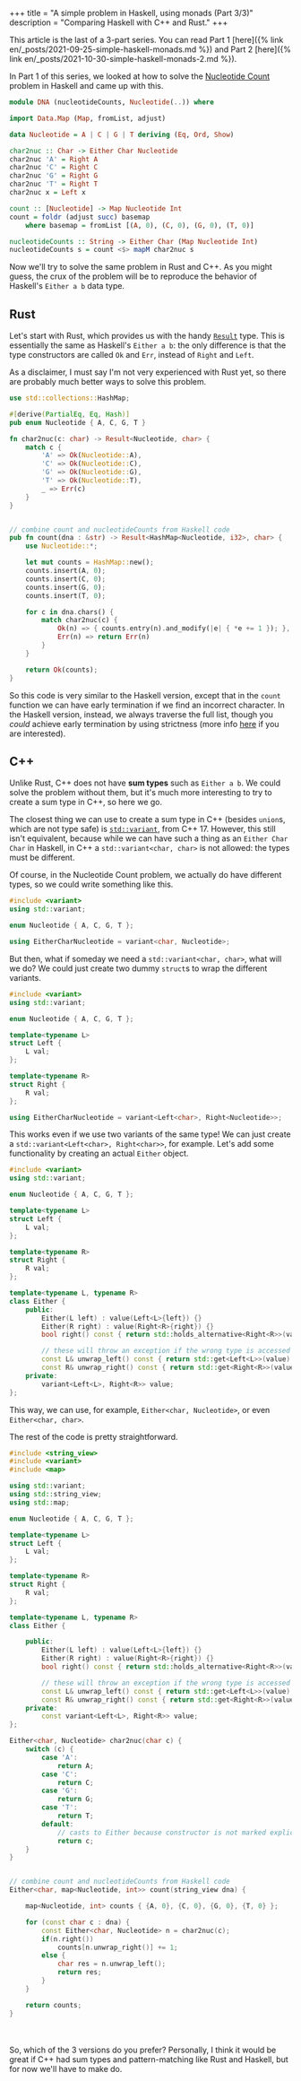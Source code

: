 +++
title = "A simple problem in Haskell, using monads (Part 3/3)"
description = "Comparing Haskell with C++ and Rust."
+++

This article is the last of a 3-part series. You can read Part 1 
[here]({% link en/_posts/2021-09-25-simple-haskell-monads.md %})
and Part 2 [here]({% link en/_posts/2021-10-30-simple-haskell-monads-2.md %}).

In Part 1 of this series, we looked at how to solve the
[Nucleotide Count](https://exercism.org/tracks/haskell/exercises/nucleotide-count)
problem in Haskell and came up with this.


```haskell
module DNA (nucleotideCounts, Nucleotide(..)) where

import Data.Map (Map, fromList, adjust)

data Nucleotide = A | C | G | T deriving (Eq, Ord, Show)

char2nuc :: Char -> Either Char Nucleotide
char2nuc 'A' = Right A
char2nuc 'C' = Right C
char2nuc 'G' = Right G
char2nuc 'T' = Right T
char2nuc x = Left x

count :: [Nucleotide] -> Map Nucleotide Int
count = foldr (adjust succ) basemap
    where basemap = fromList [(A, 0), (C, 0), (G, 0), (T, 0)]

nucleotideCounts :: String -> Either Char (Map Nucleotide Int)
nucleotideCounts s = count <$> mapM char2nuc s
```

Now we'll try to solve the same problem in Rust and C++. As you might guess, the
crux of the problem will be to reproduce the behavior of Haskell's `Either a b`
data type.

## Rust

Let's start with Rust, which provides us with the handy 
[`Result`](https://doc.rust-lang.org/std/result/enum.Result.html)
type. This is
essentially the same as Haskell's `Either a b`: the only difference is that the
type constructors are called `Ok` and `Err`, instead of `Right` and `Left`.

As a disclaimer, I must say I'm not very experienced with Rust yet, so there are
probably much better ways to solve this problem.

```rust
use std::collections::HashMap;

#[derive(PartialEq, Eq, Hash)]
pub enum Nucleotide { A, C, G, T }

fn char2nuc(c: char) -> Result<Nucleotide, char> {
    match c {
        'A' => Ok(Nucleotide::A),
        'C' => Ok(Nucleotide::C),
        'G' => Ok(Nucleotide::G),
        'T' => Ok(Nucleotide::T),
        _ => Err(c)
    }
}


// combine count and nucleotideCounts from Haskell code
pub fn count(dna : &str) -> Result<HashMap<Nucleotide, i32>, char> {
    use Nucleotide::*;

    let mut counts = HashMap::new();
    counts.insert(A, 0);
    counts.insert(C, 0);
    counts.insert(G, 0);
    counts.insert(T, 0);

    for c in dna.chars() {
        match char2nuc(c) {
            Ok(n) => { counts.entry(n).and_modify(|e| { *e += 1 }); },
            Err(n) => return Err(n)
        }
    }

    return Ok(counts);
}
```

So this code is very similar to the Haskell version, except that in the `count`
function we can have early termination if we find an incorrect character. In the
Haskell version, instead, we always traverse the full list, though you _could_
achieve early termination by using strictness (more info
[here](https://www.fpcomplete.com/haskell/tutorial/monad-transformers/) if you are
interested).

## C++

Unlike Rust, C++ does not have **sum types** such as `Either a b`. We could solve the
problem without them, but it's much more interesting to try to create a sum type
in C++, so here we go.

The closest thing we can use to create a sum type in C++ (besides `union`s, which are not type safe)
is [`std::variant`](https://en.cppreference.com/w/cpp/utility/variant), from
C++ 17. However, this still isn't equivalent, because while we can have such a thing as
an `Either Char Char` in Haskell, in C++ a `std::variant<char, char>` is not
allowed: the types must be different.

Of course, in the Nucleotide Count problem, we actually do have different types,
so we could write something like this.

```c++
#include <variant>
using std::variant;

enum Nucleotide { A, C, G, T };

using EitherCharNucleotide = variant<char, Nucleotide>;
```

But then, what if someday we need a `std::variant<char, char>`, what will we do?
We could just create two dummy `struct`s to wrap the different variants.

```c++
#include <variant>
using std::variant;

enum Nucleotide { A, C, G, T };

template<typename L>
struct Left {
    L val;
};

template<typename R>
struct Right {
    R val;
};

using EitherCharNucleotide = variant<Left<char>, Right<Nucleotide>>;
```
This works even if we use two variants of the same type! We can just create a
`std::variant<Left<char>, Right<char>>`, for example. Let's add some
functionality by creating an actual `Either` object.


```c++
#include <variant>
using std::variant;

enum Nucleotide { A, C, G, T };

template<typename L>
struct Left {
    L val;
};

template<typename R>
struct Right {
    R val;
};

template<typename L, typename R>
class Either {
    public:
        Either(L left) : value(Left<L>{left}) {}
        Either(R right) : value(Right<R>{right}) {}
        bool right() const { return std::holds_alternative<Right<R>>(value); }

        // these will throw an exception if the wrong type is accessed
        const L& unwrap_left() const { return std::get<Left<L>>(value).val; }
        const R& unwrap_right() const { return std::get<Right<R>>(value).val; }
    private:
        variant<Left<L>, Right<R>> value;
};
```

This way, we can use, for example, `Either<char, Nucleotide>`, or even
`Either<char, char>`.

The rest of the code is pretty straightforward.
```c++
#include <string_view>
#include <variant>
#include <map>

using std::variant;
using std::string_view;
using std::map;

enum Nucleotide { A, C, G, T };

template<typename L>
struct Left {
    L val;
};

template<typename R>
struct Right {
    R val;
};

template<typename L, typename R>
class Either {

    public:
        Either(L left) : value(Left<L>{left}) {}
        Either(R right) : value(Right<R>{right}) {}
        bool right() const { return std::holds_alternative<Right<R>>(value); }

        // these will throw an exception if the wrong type is accessed
        const L& unwrap_left() const { return std::get<Left<L>>(value).val; }
        const R& unwrap_right() const { return std::get<Right<R>>(value).val; }
    private:
        const variant<Left<L>, Right<R>> value;
};

Either<char, Nucleotide> char2nuc(char c) {
    switch (c) {
        case 'A':
            return A;
        case 'C':
            return C;
        case 'G':
            return G;
        case 'T':
            return T;
        default:
            // casts to Either because constructor is not marked explicit
            return c;
    }
}


// combine count and nucleotideCounts from Haskell code
Either<char, map<Nucleotide, int>> count(string_view dna) {

    map<Nucleotide, int> counts { {A, 0}, {C, 0}, {G, 0}, {T, 0} };

    for (const char c : dna) {
        const Either<char, Nucleotide> n = char2nuc(c);
        if(n.right())
            counts[n.unwrap_right()] += 1;
        else {
            char res = n.unwrap_left();
            return res;
        }
    }

    return counts;
}
```

<br><br>
So, which of the 3 versions do you prefer? Personally, I think it would be great
if C++ had sum types and pattern-matching like Rust and Haskell,
but for now we'll have to make do.
